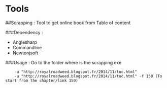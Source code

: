 # Tools
##Scrapping : Tool to get online book from Table of content 
  
###Dependency : 
- Anglesharp
- Commandline
- Newtonjsoft
    
###Usage : Go to the folder where is the scrapping exe 
```
    -u "http://royalroadweed.blogspot.fr/2014/11/toc.html"
    -u "http://royalroadweed.blogspot.fr/2014/11/toc.html" -f 150 (To start from the chapter/link 150)
```

